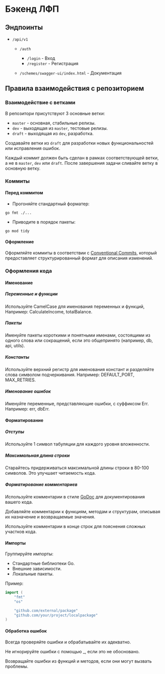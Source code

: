 # Бэкенд ЛФП

## Эндпоинты

- `/api/v1`

  * `/auth`

    - `/login` - Вход
    - `/register` - Регистрация

  * `/schemes/swagger-ui/index.html` - Документация

## Правила взаимодействия с репозиторием

### Взаимодействие с ветками

В репозитори присутствуют 3 основные ветки:

- `master` - основная, стабильные релизы.
- `dev` - выходящая из `master`, тестовые релизы.
- `draft` - выходящая из `dev`, разработка.

Создавайте ветки из `draft` для разработки новых
функциональностей или исправления ошибок.

Каждый коммит должен быть сделан в рамках соответствующей
ветки, а не в `master`, `dev` или `draft`.
После завершения задачи сливайте ветку в основную ветку.

### Коммиты

#### Перед коммитом

- Прогоняйте стандартный форматер:

`
go fmt ./...
`

- Приводите в порядок пакеты:

`
go mod tidy
`

#### Оформление

Оформляйте коммиты в соответствии с
[Conventional Commits](https://www.conventionalcommits.org/ru/v1.0.0/),
который предоставляет структурированный формат для
описания изменений.

### Оформления кода

#### Именование

##### Переменные и функции

Используйте CamelCase для именования переменных и функций,
Например: CalculateIncome, totalBalance.

##### Пакеты

Именуйте пакеты короткими и понятными именами, состоящими
из одного слова или сокращений, если это общепринято
(например, db, api, utils).

##### Константы

Используйте верхний регистр для именования констант и
разделяйте слова символом подчеркивания.
Например: DEFAULT_PORT, MAX_RETRIES.

##### Именование ошибок

Именуйте переменные, представляющие ошибки,
с суффиксом Err. Например: err, dbErr.

#### Форматирование

##### Отступы

Используйте 1 символ табуляции для каждого уровня вложенности.

##### Максимальная длина строки

Старайтесь придерживаться максимальной длины строки
в 80-100 символов. Это улучшает читаемость кода.

##### Форматирование комментариев

Используйте комментарии в стиле
[GoDoc](https://go.dev/blog/godoc) для документирования
вашего кода.

Добавляйте комментарии к функциям, методам и структурам,
описывая их назначение и возвращаемые значения.

Используйте комментарии в конце строк для пояснения
сложных участков кода.

#### Импорты

Группируйте импорты:

- Стандартные библиотеки Go.
- Внешние зависимости.
- Локальные пакеты.

Пример:

```go
import (
    "fmt"
    "os"

    "github.com/external/package"
    "github.com/your/project/localpackage"
)
```

#### Обработка ошибок

Всегда проверяйте ошибки и обрабатывайте их адекватно.

Не игнорируйте ошибки с помощью _, если это не обосновано.

Возвращайте ошибки из функций и методов, если они могут
вызвать проблемы.

